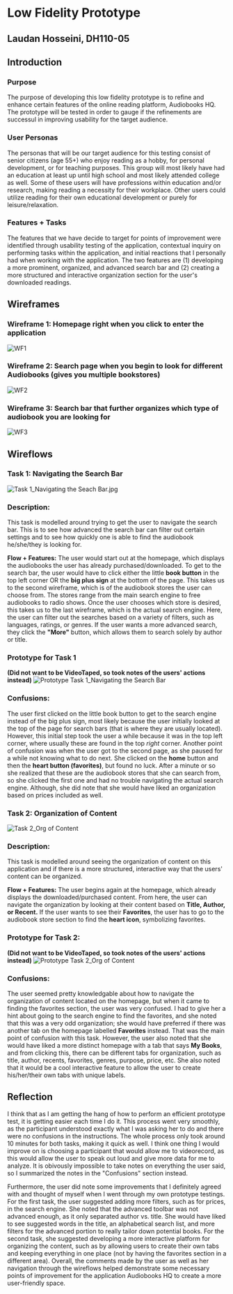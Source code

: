 # Low Fidelity Prototype 
## Laudan Hosseini, DH110-05

## Introduction
### Purpose
The purpose of developing this low fidelity prototype is to refine and enhance certain features of the online reading platform, Audiobooks HQ. The prototype will be tested in order to gauge if the refinements are successul in improving usability for the target audience. 
### User Personas 
The personas that will be our target audience for this testing consist of senior citizens (age 55+) who enjoy reading as a hobby, for personal development, or for teaching purposes. This group will most likely have had an education at least up until high school and most likely attended college as well. Some of these users will have professions within education and/or research, making reading a necessity for their workplace. Other users could utilize reading for their own educational development or purely for leisure/relaxation.  
### Features + Tasks 
The features that we have decide to target for points of improvement were identified through usability testing of the application, contextual inquiry on performing tasks within the application, and initial reactions that I personally had when working with the application. The two features are (1) developing a more prominent, organized, and advanced search bar and (2) creating a more structured and interactive organization section for the user's downloaded readings.  

## Wireframes
### Wireframe 1: Homepage right when you click to enter the application
![WF1](https://github.com/laudanhosseini/DH110-05/blob/176cfe95c2d6337cc044225677eb750ca3bc42eb/WF1.jpg) 


### Wireframe 2: Search page when you begin to look for different Audiobooks (gives you multiple bookstores) 
![WF2](https://github.com/laudanhosseini/DH110-05/blob/e6d3ffbe646b37364e228fb8f64c062fc57cbff5/WF2.jpg) 


### Wireframe 3: Search bar that further organizes which type of audiobook you are looking for 
![WF3](https://github.com/laudanhosseini/DH110-05/blob/725ad932d0c5f7634318ec4594968d70151b657c/WF3.jpg)

## Wireflows 
### Task 1: Navigating the Search Bar 
![Task 1_Navigating the Seach Bar.jpg](https://github.com/laudanhosseini/DH110-05/blob/f6225df544f14d5494678695b599ff7ad613fd7e/Task%201_%20Navigating%20the%20Search%20Bar.jpg)

### Description: 
This task is modelled around trying to get the user to navigate the search bar. This is to see how advanced the search bar can filter out certain settings and to see how quickly one is able to find the audiobook he/she/they is looking for. 
  
  **Flow + Features:** The user would start out at the homepage, which displays the audiobooks the user has already purchased/downloaded. To get to the  search bar, the user would have to click either the little **book button** in the top left corner OR the **big plus sign** at the bottom of the page. This takes us to the second wireframe, which is of the audiobook stores the user can choose from. The stores range from the main search engine to free audiobooks to radio shows. Once the user chooses which store is desired, this takes us to the last wireframe, which is the actual search engine. Here, the user can filter out the searches based on a variety of filters, such as languages, ratings, or genres. If the user wants a more advanced search, they click the **"More"** button, which allows them to search solely by author or title. 

### Prototype for Task 1 
   **(Did not want to be VideoTaped, so took notes of the users' actions instead)**
![Prototype Task 1_Navigating the Search Bar](https://github.com/laudanhosseini/DH110-05/blob/c9670330c3f537f1b18265264e8308307a63ca91/Prototype%20Test%201_%20Navigating%20the%20Search%20Bar%20Copy.jpg)

### Confusions: 
The user first clicked on the little book button to get to the search engine instead of the big plus sign, most likely because the user initially looked at the top of the page for search bars (that is where they are usually located). However, this initial step took the user a while because it was in the top left corner, where usually these are found in the top *right* corner. Another point of confusion was when the user got to the second page, as she paused for a while not knowing what to do next. She clicked on the **home** button and then the **heart button (favorites)**, but found no luck. After a minute or so she realized that these are the audiobook stores that she can search from, so she clicked the first one and had no trouble navigating the actual search engine. Although, she did note that she would have liked an organization based on prices included as well. 

### Task 2: Organization of Content
![Task 2_Org of Content](https://github.com/laudanhosseini/DH110-05/blob/566bbf7495c4e8b1976b6bf1c48fa2eb9b1370b2/Task%202_%20Org%20of%20Content.jpg)

### Description: 
This task is modelled around seeing the organization of content on this application and if there is a more structured, interactive way that the users' content can be organized. 
    
   **Flow + Features:** The user begins again at the homepage, which already displays the downloaded/purchased content. From here, the user can navigate the organization by looking at their content based on **Title, Author, or Recent.** If the user wants to see their **Favorites**, the user has to go to the audiobook store section to find the **heart icon**, symbolizing favorites. 

### Prototype for Task 2: 
 **(Did not want to be VideoTaped, so took notes of the users' actions instead)**
![Prototype Task 2_Org of Content](https://github.com/laudanhosseini/DH110-05/blob/ea80527d81c98305090cee93c3229fbac505bd25/Prototype%20Test%202_%20Org%20of%20Content%20Copy.jpg) 

### Confusions: 
The user seemed pretty knowledgable about how to navigate the organization of content located on the homepage, but when it came to finding the favorites section, the user was very confused. I had to give her a hint about going to the search engine to find the favorites, and she noted that this was a very odd organization; she would have preferred if there was another tab on the homepage labelled **Favorites** instead. That was the main point of confusion with this task. However, the user also noted that she would have liked a more distinct homepage with a tab that says **My Books**, and from clicking this, there can be different tabs for organization, such as title, author, recents, favorites, genres, purpose, price, etc. She also noted that it would be a cool interactive feature to allow the user to create his/her/their own tabs with unique labels. 

## Reflection 

I think that as I am getting the hang of how to perform an efficient prototype test, it is getting easier each time I do it. This process went very smoothly, as the participant understood exactly what I was asking her to do and there were no confusions in the instructions. The whole process only took around 10 minutes for both tasks, making it quick as well. I think one thing I would improve on is choosing a participant that would allow me to videorecord, as this would allow the user to speak out loud and give more data for me to analyze. It is obivously impossible to take notes on everything the user said, so I summarized the notes in the "Confusions" section instead. 

Furthermore, the user did note some improvements that I definitely agreed with and thought of myself when I went through my own prototype testings. For the first task, the user suggested adding more filters, such as for prices, in the search engine. She noted that the advanced toolbar was not advanced enough, as it only separated author vs. title. She would have liked to see suggested words in the title, an alphabetical search list, and more filters for the advanced portion to really tailor down potential books. For the second task, she suggested developing a more interactive platform for organizing the content, such as by allowing users to create their own tabs and keeping everything in one place (not by having the favorites section in a different area). Overall, the comments made by the user as well as her navigation through the wireflows helped demonstrate some necessary points of improvement for the application Audiobooks HQ to create a more user-friendly space. 
